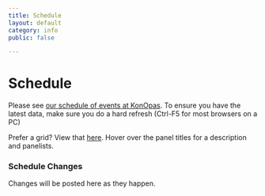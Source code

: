 ```yaml
---
title: Schedule
layout: default
category: info
public: false

---
```

# Schedule

Please see [our schedule of events at KonOpas](https://guide.capricon.org/). To ensure you have the latest data, make sure you do a hard refresh (Ctrl-F5 for most browsers on a PC)

Prefer a grid? View that [here](https://zambia.capricon.org/ReportPublicGrid.php). Hover over the panel titles for a description and panelists. 

### Schedule Changes

Changes will be posted here as they happen.